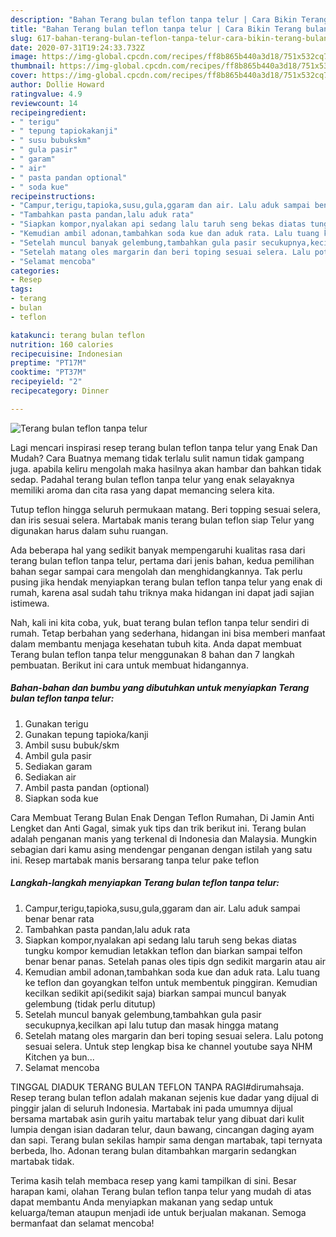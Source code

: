 ```yaml
---
description: "Bahan Terang bulan teflon tanpa telur | Cara Bikin Terang bulan teflon tanpa telur Yang Bisa Manjain Lidah"
title: "Bahan Terang bulan teflon tanpa telur | Cara Bikin Terang bulan teflon tanpa telur Yang Bisa Manjain Lidah"
slug: 617-bahan-terang-bulan-teflon-tanpa-telur-cara-bikin-terang-bulan-teflon-tanpa-telur-yang-bisa-manjain-lidah
date: 2020-07-31T19:24:33.732Z
image: https://img-global.cpcdn.com/recipes/ff8b865b440a3d18/751x532cq70/terang-bulan-teflon-tanpa-telur-foto-resep-utama.jpg
thumbnail: https://img-global.cpcdn.com/recipes/ff8b865b440a3d18/751x532cq70/terang-bulan-teflon-tanpa-telur-foto-resep-utama.jpg
cover: https://img-global.cpcdn.com/recipes/ff8b865b440a3d18/751x532cq70/terang-bulan-teflon-tanpa-telur-foto-resep-utama.jpg
author: Dollie Howard
ratingvalue: 4.9
reviewcount: 14
recipeingredient:
- " terigu"
- " tepung tapiokakanji"
- " susu bubukskm"
- " gula pasir"
- " garam"
- " air"
- " pasta pandan optional"
- " soda kue"
recipeinstructions:
- "Campur,terigu,tapioka,susu,gula,ggaram dan air. Lalu aduk sampai benar benar rata"
- "Tambahkan pasta pandan,lalu aduk rata"
- "Siapkan kompor,nyalakan api sedang lalu taruh seng bekas diatas tungku kompor kemudian letakkan teflon dan biarkan sampai telfon benar benar panas. Setelah panas oles tipis dgn sedikit margarin atau air"
- "Kemudian ambil adonan,tambahkan soda kue dan aduk rata. Lalu tuang ke teflon dan goyangkan telfon untuk membentuk pinggiran. Kemudian kecilkan sedikit api(sedikit saja) biarkan sampai muncul banyak gelembung (tidak perlu ditutup)"
- "Setelah muncul banyak gelembung,tambahkan gula pasir secukupnya,kecilkan api lalu tutup dan masak hingga matang"
- "Setelah matang oles margarin dan beri toping sesuai selera. Lalu potong sesuai selera. Untuk step lengkap bisa ke channel youtube saya NHM Kitchen ya bun..."
- "Selamat mencoba"
categories:
- Resep
tags:
- terang
- bulan
- teflon

katakunci: terang bulan teflon 
nutrition: 160 calories
recipecuisine: Indonesian
preptime: "PT17M"
cooktime: "PT37M"
recipeyield: "2"
recipecategory: Dinner

---
```



![Terang bulan teflon tanpa telur](https://img-global.cpcdn.com/recipes/ff8b865b440a3d18/751x532cq70/terang-bulan-teflon-tanpa-telur-foto-resep-utama.jpg)

Lagi mencari inspirasi resep terang bulan teflon tanpa telur yang Enak Dan Mudah? Cara Buatnya memang tidak terlalu sulit namun tidak gampang juga. apabila keliru mengolah maka hasilnya akan hambar dan bahkan tidak sedap. Padahal terang bulan teflon tanpa telur yang enak selayaknya memiliki aroma dan cita rasa yang dapat memancing selera kita.

Tutup teflon hingga seluruh permukaan matang. Beri topping sesuai selera, dan iris sesuai selera. Martabak manis terang bulan teflon siap Telur yang digunakan harus dalam suhu ruangan.

Ada beberapa hal yang sedikit banyak mempengaruhi kualitas rasa dari terang bulan teflon tanpa telur, pertama dari jenis bahan, kedua pemilihan bahan segar sampai cara mengolah dan menghidangkannya. Tak perlu pusing jika hendak menyiapkan terang bulan teflon tanpa telur yang enak di rumah, karena asal sudah tahu triknya maka hidangan ini dapat jadi sajian istimewa.


Nah, kali ini kita coba, yuk, buat terang bulan teflon tanpa telur sendiri di rumah. Tetap berbahan yang sederhana, hidangan ini bisa memberi manfaat dalam membantu menjaga kesehatan tubuh kita. Anda dapat membuat Terang bulan teflon tanpa telur menggunakan 8 bahan dan 7 langkah pembuatan. Berikut ini cara untuk membuat hidangannya.

<!--inarticleads1-->

##### Bahan-bahan dan bumbu yang dibutuhkan untuk menyiapkan Terang bulan teflon tanpa telur:

1. Gunakan  terigu
1. Gunakan  tepung tapioka/kanji
1. Ambil  susu bubuk/skm
1. Ambil  gula pasir
1. Sediakan  garam
1. Sediakan  air
1. Ambil  pasta pandan (optional)
1. Siapkan  soda kue


Cara Membuat Terang Bulan Enak Dengan Teflon Rumahan, Di Jamin Anti Lengket dan Anti Gagal, simak yuk tips dan trik berikut ini. Terang bulan adalah penganan manis yang terkenal di Indonesia dan Malaysia. Mungkin sebagian dari kamu asing mendengar penganan dengan istilah yang satu ini. Resep martabak manis bersarang tanpa telur pake teflon 

<!--inarticleads2-->

##### Langkah-langkah menyiapkan Terang bulan teflon tanpa telur:

1. Campur,terigu,tapioka,susu,gula,ggaram dan air. Lalu aduk sampai benar benar rata
1. Tambahkan pasta pandan,lalu aduk rata
1. Siapkan kompor,nyalakan api sedang lalu taruh seng bekas diatas tungku kompor kemudian letakkan teflon dan biarkan sampai telfon benar benar panas. Setelah panas oles tipis dgn sedikit margarin atau air
1. Kemudian ambil adonan,tambahkan soda kue dan aduk rata. Lalu tuang ke teflon dan goyangkan telfon untuk membentuk pinggiran. Kemudian kecilkan sedikit api(sedikit saja) biarkan sampai muncul banyak gelembung (tidak perlu ditutup)
1. Setelah muncul banyak gelembung,tambahkan gula pasir secukupnya,kecilkan api lalu tutup dan masak hingga matang
1. Setelah matang oles margarin dan beri toping sesuai selera. Lalu potong sesuai selera. Untuk step lengkap bisa ke channel youtube saya NHM Kitchen ya bun...
1. Selamat mencoba


TINGGAL DIADUK TERANG BULAN TEFLON TANPA RAGI#dirumahsaja. Resep terang bulan teflon adalah makanan sejenis kue dadar yang dijual di pinggir jalan di seluruh Indonesia. Martabak ini pada umumnya dijual bersama martabak asin gurih yaitu martabak telur yang dibuat dari kulit lumpia dengan isian dadaran telur, daun bawang, cincangan daging ayam dan sapi. Terang bulan sekilas hampir sama dengan martabak, tapi ternyata berbeda, lho. Adonan terang bulan ditambahkan margarin sedangkan martabak tidak. 

Terima kasih telah membaca resep yang kami tampilkan di sini. Besar harapan kami, olahan Terang bulan teflon tanpa telur yang mudah di atas dapat membantu Anda menyiapkan makanan yang sedap untuk keluarga/teman ataupun menjadi ide untuk berjualan makanan. Semoga bermanfaat dan selamat mencoba!
